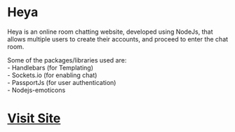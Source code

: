 # Heya
     
Heya is an online room chatting website, developed using NodeJs, that allows multiple users to create their accounts, and proceed to enter the chat room.

  Some of the packages/libraries used are:<br />
     - Handlebars (for Templating)<br />
     - Sockets.io (for enabling chat)<br />
     - PassportJs (for user authentication)<br />
     - Nodejs-emoticons <br />
     
  # **[Visit Site](http://he-ya.herokuapp.com)**
